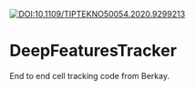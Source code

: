 [![DOI:10.1109/TIPTEKNO50054.2020.9299213](http://img.shields.io/badge/DOI-10.1101/2021.01.08.425840-B31B1B.svg)](https://doi.org/10.48550/arXiv.2210.02992)

# DeepFeaturesTracker
End to end cell tracking code from Berkay.
